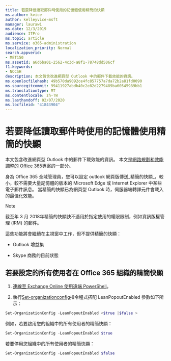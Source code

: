 ```yaml
---
title: 若要降低讀取郵件時使用的記憶體使用精簡的快顯
ms.author: kvice
author: kelleyvice-msft
manager: laurawi
ms.date: 12/3/2019
audience: ITPro
ms.topic: article
ms.service: o365-administration
localization_priority: Normal
search.appverid:
- MET150
ms.assetid: a6d6ba01-2562-4c3d-a8f1-78748dd506cf
f1.keywords:
- NOCSH
description: 本文包含改進網頁型 Outlook 中的郵件下載效能的資訊。
ms.openlocfilehash: 49b570da9092ce4fc857757a7da72b2a81fd0090
ms.sourcegitcommit: 99411927abdb40c2e82d2279489ba60545989bb1
ms.translationtype: MT
ms.contentlocale: zh-TW
ms.lasthandoff: 02/07/2020
ms.locfileid: "41843904"
---
```

# <a name="use-lean-popouts-to-reduce-memory-used-when-reading-mail-messages"></a>若要降低讀取郵件時使用的記憶體使用精簡的快顯

本文包含改進網頁型 Outlook 中的郵件下載效能的資訊。 本文是[網路規劃和效能調整的 Office 365](https://aka.ms/tune)專案的一部分。
  
身為 Office 365 全域管理員，您可以設定 outlook 網頁版傳送_精簡的快顯_，較小，較不需要大量記憶體的版本的 Microsoft Edge 或 Internet Explorer 中某些電子郵件訊息。 當精簡的快顯已為網頁型 Outlook 時，伺服器端轉譯元件會載入的最佳化效能。
  
> [!NOTE]
> 截至年 3 月 2018年精簡的快顯訣不適用於指定使用的權限限制，例如資訊版權管理 (IRM) 的郵件。
  
這些功能將會繼續在主視窗中工作，但不提供精簡的快顯：
  
- Outlook 增益集
  
- Skype 商務的目前狀態
  
## <a name="to-configure-lean-popouts-for-all-users-within-your-office-365-organization"></a>若要設定的所有使用者在 Office 365 組織的精簡快顯
  
1. [連線至 Exchange Online 使用遠端 PowerShell](https://technet.microsoft.com/library/jj984289%28v=exchg.150%29.aspx )。
  
2. 執行[Set-organizationconfig](https://technet.microsoft.com/library/aa997443%28v=exchg.160%29.aspx)指令程式搭配 LeanPopoutEnabled 參數如下所示：

  ```powershell
  Set-OrganizationConfig -LeanPopoutEnabled <$true |$false >
  ```

  例如，若要啟用您的組織中的所有使用者的精簡快顯：
  
  ```powershell
  Set-OrganizationConfig -LeanPopoutEnabled $true
  ```

  若要停用您組織中的所有使用者的精簡快顯：

  ```powershell
  Set-OrganizationConfig -LeanPopoutEnabled $false
  ```
